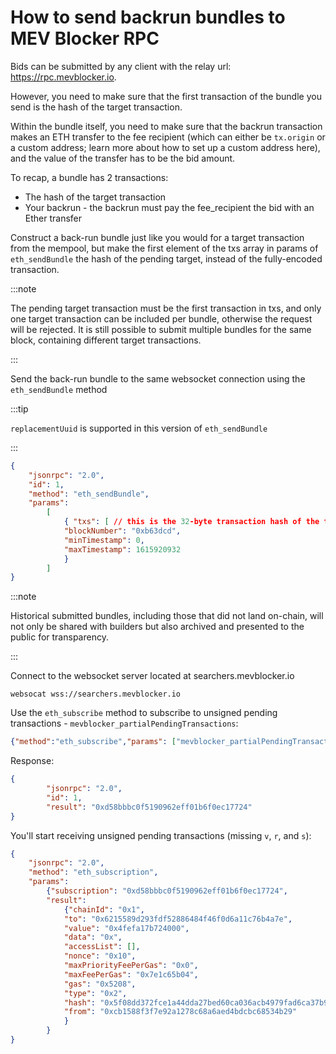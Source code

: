 # How to send backrun bundles to MEV Blocker RPC

Bids can be submitted by any client with the relay url: https://rpc.mevblocker.io. 

However, you need to make sure that the first transaction of the bundle you send is the hash of the target transaction.

Within the bundle itself, you need to make sure that the backrun transaction makes an ETH transfer to the fee recipient (which can either be `tx.origin` or a custom address; learn more about how to set up a custom address here), and the value of the transfer has to be the bid amount.

To recap, a bundle has 2 transactions:

- The hash of the target transaction
- Your backrun - the backrun must pay the fee_recipient the bid with an Ether transfer

Construct a back-run bundle just like you would for a target transaction from the mempool, but make the first element of the txs array in params of `eth_sendBundle` the hash of the pending target, instead of the fully-encoded transaction.

:::note

The pending target transaction must be the first transaction in txs, and only one target transaction can be included per bundle, otherwise the request will be rejected. It is still possible to submit multiple bundles for the same block, containing different target transactions.

:::

Send the back-run bundle to the same websocket connection using the `eth_sendBundle` method

:::tip

`replacementUuid` is supported in this version of `eth_sendBundle`

:::

```json
{ 
    "jsonrpc": "2.0", 
    "id": 1, 
    "method": "eth_sendBundle", 
    "params": 
        [ 
            { "txs": [ // this is the 32-byte transaction hash of the target transaction "0xfec1700ef24c9ff6fd2e07584a16bbb2fec1700ef24c9ff6fd2e07584a16bbb2", // this is your signed encoded transaction "0xabc123.." ], 
            "blockNumber": "0xb63dcd", 
            "minTimestamp": 0,
            "maxTimestamp": 1615920932 
            } 
        ] 
}
```

:::note

Historical submitted bundles, including those that did not land on-chain, will not only be shared with builders but also archived and presented to the public for transparency.

:::

Connect to the websocket server located at searchers.mevblocker.io

```shell
websocat wss://searchers.mevblocker.io
```

Use the `eth_subscribe` method to subscribe to unsigned pending transactions - `mevblocker_partialPendingTransactions`:


```json
{"method":"eth_subscribe","params": ["mevblocker_partialPendingTransactions"]}
```

Response:

```json
{
        "jsonrpc": "2.0", 
        "id": 1, 
        "result": "0xd58bbbc0f5190962eff01b6f0ec17724"
}
```

You'll start receiving unsigned pending transactions (missing `v`, `r`, and `s`):

```json
{
    "jsonrpc": "2.0", 
    "method": "eth_subscription", 
    "params": 
        {"subscription": "0xd58bbbc0f5190962eff01b6f0ec17724", 
        "result": 
            {"chainId": "0x1", 
            "to": "0x6215589d293fdf52886484f46f0d6a11c76b4a7e", 
            "value": "0x4fefa17b724000",
            "data": "0x", 
            "accessList": [], 
            "nonce": "0x10", 
            "maxPriorityFeePerGas": "0x0", 
            "maxFeePerGas": "0x7e1c65b04", 
            "gas": "0x5208", 
            "type": "0x2", 
            "hash": "0x5f08dd372fce1a44dda27bed60ca036acb4979fad6ca37b9c388e351a870fe4c", 
            "from": "0xcb1588f3f7e92a1278c68a6aed4bdcbc68534b29"
            }
        }
}
```
